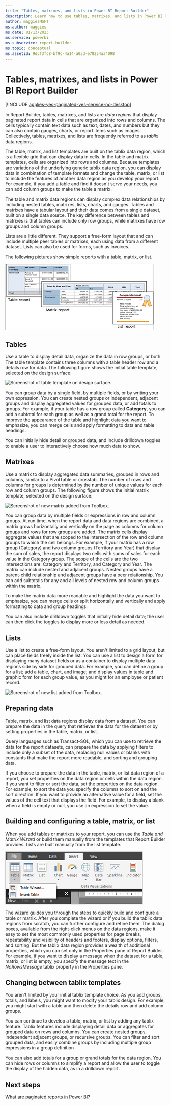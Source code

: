 ```yaml
---
title: "Tables, matrixes, and lists in Power BI Report Builder"
description: Learn how to use tables, matrixes, and lists in Power BI Report Builder to display paginated report data in cells organized into rows and columns.
author: maggiesMSFT
ms.author: maggies
ms.date: 01/13/2023
ms.service: powerbi
ms.subservice: report-builder
ms.topic: conceptual
ms.assetid: 9dcf3fc8-bf9c-4a14-a03d-e78254aa4098
---
```

# Tables, matrixes, and lists in Power BI Report Builder

[!INCLUDE [applies-yes-paginated-yes-service-no-desktop](../includes/applies-yes-paginated-yes-service-no-desktop.md)] 

In Report Builder, tables, matrixes, and lists are *data regions* that display paginated report data in cells that are organized into rows and columns. The cells typically contain text data such as text, dates, and numbers but they can also contain gauges, charts, or report items such as images. Collectively, tables, matrixes, and lists are frequently referred to as *tablix* data regions.  
  
The table, matrix, and list templates are built on the tablix data region, which is a flexible grid that can display data in cells. In the table and matrix templates, cells are organized into rows and columns. Because templates are variations of the underlying generic tablix data region, you can display data in combination of template formats and change the table, matrix, or list to include the features of another data region as you develop your report. For example, if you add a table and find it doesn't serve your needs, you can add column groups to make the table a matrix.  
  
The table and matrix data regions can display complex data relationships by including nested tables, matrixes, lists, charts, and gauges. Tables and matrixes have a tabular layout and their data comes from a single dataset, built on a single data source. The key difference between tables and matrixes is that tables can include only row groups, while matrixes have row groups and column groups.  
  
Lists are a little different. They support a free-form layout that and can include multiple peer tables or matrixes, each using data from a different dataset. Lists can also be used for forms, such as invoices.  
  
The following pictures show simple reports with a table, matrix, or list.  

![Screenshot of Report Builder table, matrix, and list reports.](media/report-builder-tables-matrices-lists/report-builder-table-matrix-list.png)
  
##  <a name="Table"></a> Tables  
Use a table to display detail data, organize the data in row groups, or both. The table template contains three columns with a table header row and a details row for data. The following figure shows the initial table template, selected on the design surface:  

![Screenshot of table template on design surface.](media/report-builder-tables-matrices-lists/report-builder-new-table.png)
  
You can group data by a single field, by multiple fields, or by writing your own expression. You can create nested groups or independent, adjacent groups and display aggregated values for grouped data, or add totals to groups. For example, if your table has a row group called **Category**, you can add a subtotal for each group as well as a grand total for the report. To improve the appearance of the table and highlight data you want to emphasize, you can merge cells and apply formatting to data and table headings.  
  
You can initially hide detail or grouped data, and include drilldown toggles to enable a user to interactively choose how much data to show.  
  
##  <a name="Matrix"></a> Matrixes  
Use a matrix to display aggregated data summaries, grouped in rows and columns, similar to a PivotTable or crosstab. The number of rows and columns for groups is determined by the number of unique values for each row and column groups. The following figure shows the initial matrix template, selected on the design surface:  

![Screenshot of new matrix added from Toolbox.](media/report-builder-tables-matrices-lists/report-builder-new-matrix.png)
 
You can group data by multiple fields or expressions in row and column groups. At run time, when the report data and data regions are combined, a matrix grows horizontally and vertically on the page as columns for column groups and rows for row groups are added. The matrix cells display aggregate values that are scoped to the intersection of the row and column groups to which the cell belongs. For example, if your matrix has a row group (Category) and two column groups (Territory and Year) that display the sum of sales, the report displays two cells with sums of sales for each value in the Category group. The scope of the cells are the two intersections are: Category and Territory, and Category and Year. The matrix can include nested and adjacent groups. Nested groups have a parent-child relationship and adjacent groups have a peer relationship. You can add subtotals for any and all levels of nested row and column groups within the matrix.  
  
To make the matrix data more readable and highlight the data you want to emphasize, you can merge cells or split horizontally and vertically and apply formatting to data and group headings.  
  
You can also include drilldown toggles that initially hide detail data; the user can then click the toggles to display more or less detail as needed.  
  
##  <a name="List"></a> Lists  
Use a list to create a free-form layout. You aren't limited to a grid layout, but can place fields freely inside the list. You can use a list to design a form for displaying many dataset fields or as a container to display multiple data regions side by side for grouped data. For example, you can define a group for a list; add a table, chart, and image; and display values in table and graphic form for each group value, as you might for an employee or patient record.  

![Screenshot of new list added from Toolbox.](media/report-builder-tables-matrices-lists/report-builder-new-list.png)
  
##  <a name="PreparingData"></a> Preparing data  
Table, matrix, and list data regions display data from a dataset. You can prepare the data in the query that retrieves the data for the dataset or by setting properties in the table, matrix, or list.  
  
Query languages such as Transact-SQL, which you can use to retrieve the data for the report datasets, can prepare the data by applying filters to include only a subset of the data, replacing null values or blanks with constants that make the report more readable, and sorting and grouping data.  
  
If you choose to prepare the data in the table, matrix, or list data region of a report, you set properties on the data region or cells within the data region. If you want to filter or sort the data, set the properties on the data region. For example, to sort the data you specify the columns to sort on and the sort direction. If you want to provide an alternative value for a field, set the values of the cell text that displays the field. For example, to display a blank when a field is empty or null, you use an expression to set the value.  
  
##  <a name="BuildingConfiguringTableMatrixList"></a> Building and configuring a table, matrix, or list  
When you add tables or matrixes to your report, you can use the *Table and Matrix Wizard* or build them manually from the templates that Report Builder provides. Lists are built manually from the list template.  

![Screenshot of table, matrix, and list buttons in Report Builder.](media/report-builder-tables-matrices-lists/report-builder-table-matrix.png)

The wizard guides you through the steps to quickly build and configure a table or matrix. After you complete the wizard or if you build the tablix data regions from scratch, you can further configure and refine them. The dialog boxes, available from the right-click menus on the data regions, make it easy to set the most commonly used properties for page breaks, repeatability and visibility of headers and footers, display options, filters, and sorting. But the tablix data region provides a wealth of additional properties, which you can set only in the Properties pane of Report Builder. For example, if you want to display a message when the dataset for a table, matrix, or list is empty, you specify the message text in the *NoRowsMessage* tablix property in the Properties pane.  
  
##  <a name="ChangingBetweenTablixTemplates"></a> Changing between tablix templates  
You aren't limited by your initial tablix template choice. As you add groups, totals, and labels, you might want to modify your tablix design. For example, you might start with a table and then delete the details row and add column groups.  
  
You can continue to develop a table, matrix, or list by adding any tablix feature. Tablix features include displaying detail data or aggregates for grouped data on rows and columns. You can create nested groups, independent adjacent groups, or recursive groups. You can filter and sort grouped data, and easily combine groups by including multiple group expressions in a group definition  
  
You can also add totals for a group or grand totals for the data region. You can hide rows or columns to simplify a report and allow the user to toggle the display of the hidden data, as in a drilldown report. 

## Next steps

[What are paginated reports in Power BI?](paginated-reports-report-builder-power-bi.md)
